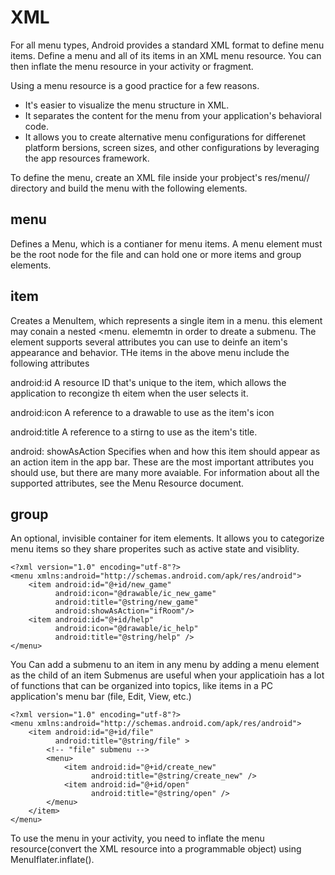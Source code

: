 # XML
For all menu types, Android provides a standard XML format to define menu items. Define a menu and all of its items in an XML menu resource. You can then inflate the menu resource in your activity or fragment. 

Using a menu resource is a good practice for a few reasons. 
- It's easier to visualize the menu structure in XML.
- It separates the content for the menu from your application's behavioral code. 
- It allows you to create alternative menu configurations for differenet platform bersions, screen sizes, and other configurations by leveraging the app resources framework. 

To define the menu, create an XML file inside your probject's res/menu// directory and build the menu with the following elements. 

## menu
Defines a Menu, which is a contianer for menu items. A menu element must be the root node for the file and can hold one or more items and group elements. 

## item
Creates a MenuItem, which represents a single item in a menu. this element may conain a nested <menu. elememtn in order to dreate a submenu. The <item> element supports several attributes you can use to deinfe an item's appearance and behavior. THe items in the above menu include the following attributes

android:id
A resource ID that's unique to the item, which allows the application to recongize th eitem when the user selects it. 

android:icon
A reference to a drawable to use as the item's icon

android:title
A reference to a stirng to use as the item's title. 

android: showAsAction
Specifies when and how this item should appear as an action item in the app bar. These are the most important attributes  you should use, but there are many more avaiable. For information about all the supported attributes, see the Menu Resource document. 


## group
An optional, invisible container for item elements. It allows you to categorize menu items so they share properites such as active state and visiblity.

```
<?xml version="1.0" encoding="utf-8"?>
<menu xmlns:android="http://schemas.android.com/apk/res/android">
    <item android:id="@+id/new_game"
          android:icon="@drawable/ic_new_game"
          android:title="@string/new_game"
          android:showAsAction="ifRoom"/>
    <item android:id="@+id/help"
          android:icon="@drawable/ic_help"
          android:title="@string/help" />
</menu>

```
You Can add a submenu to an item in any menu by adding a menu element as the child of an item Submenus are useful when your applicatioin has a lot of functions that can be organized into topics, like items in a PC application's menu bar (file, Edit, View, etc.)

```
<?xml version="1.0" encoding="utf-8"?>
<menu xmlns:android="http://schemas.android.com/apk/res/android">
    <item android:id="@+id/file"
          android:title="@string/file" >
        <!-- "file" submenu -->
        <menu>
            <item android:id="@+id/create_new"
                  android:title="@string/create_new" />
            <item android:id="@+id/open"
                  android:title="@string/open" />
        </menu>
    </item>
</menu>
```

To use the menu in your activity, you need to inflate the menu resource(convert the XML resource into a programmable object) using MenuIflater.inflate(). 
